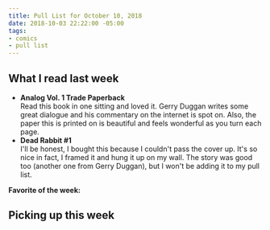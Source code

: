 ```yaml
---
title: Pull List for October 10, 2018
date: 2018-10-03 22:22:00 -05:00
tags:
- comics
- pull list
---
```


## What I read last week
- **Analog Vol. 1 Trade Paperback**  
Read this book in one sitting and loved it. Gerry Duggan writes some great dialogue and his commentary on the internet is spot on. Also, the paper this is printed on is beautiful and feels wonderful as you turn each page.
- **Dead Rabbit #1**  
I'll be honest, I bought this because I couldn't pass the cover up. It's so nice in fact, I framed it and hung it up on my wall. The story was good too (another one from Gerry Duggan), but I won't be adding it to my pull list.

**Favorite of the week:**
## Picking up this week